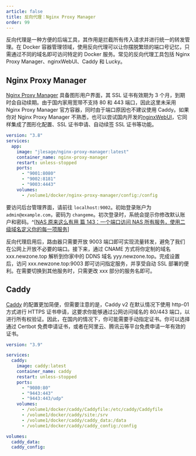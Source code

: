 ```yaml
---
article: false
title: 反向代理：Nginx Proxy Manager
order: 99
---
```


反向代理是一种方便的后端工具，其作用是拦截所有传入请求并进行统一的转发管理。在 Docker 容器管理领域，使用反向代理可以让你摆脱繁琐的端口号记忆，只需通过不同的域名即可访问特定的 Docker 服务。常见的反向代理工具包括 Nginx Proxy Manager、nginxWebUI、Caddy 和 Lucky。

## Nginx Proxy Manager

[Nginx Proxy Manager](https://github.com/jlesage/docker-nginx-proxy-manager) 具备图形用户界面，其 SSL 证书有效期为 3 个月，到期时会自动续期。由于国内家用宽带不支持 80 和 443 端口，因此这里未采用 Nginx Proxy Manager 官方容器，同时由于端口原因也不建议使用 Caddy。如果你对 Nginx Proxy Manager 不熟悉，也可以尝试国内开发的[nginxWebUI](https://www.nginxwebui.cn/product.html)，它同样集成了图形化配置、SSL 证书申请、自动续签 SSL 证书等功能。

```yml
version: "3.8"
services:
  app:
    image: "jlesage/nginx-proxy-manager:latest"
    container_name: nginx-proxy-manager
    restart: unless-stopped
    ports:
      - "9001:8080"
      - "9002:8181"
      - "9003:4443"
    volumes:
      - /volume1/docker/nginx-proxy-manager/config:/config
```

要访问后台管理界面，请前往 `localhost:9002`。初始登录账户为 `admin@example.com`，密码为 `changeme`。初次登录时，系统会提示你修改默认账户和密码。^[[NAS 原来这么有用 篇 143：一个端口访问 NAS 所有服务，使用二级域名定义你的每一项服务](https://post.smzdm.com/p/az6989nn/)]

反向代理启用后，路由器只需要开放 9003 端口即可实现流量转发，避免了我们在公网上开放不必要的端口。接下来，通过 CNAME 方式将你定制的域名 xxx.newzone.top 解析到你家中的 DDNS 域名 yyy.newzone.top。完成设置后，访问 xxx.newzone.top:9003 即可访问指定服务，并享受自动 SSL 部署的便利。在需要切换到其他服务时，只需更改 xxx 部分的服务名即可。

## Caddy

[Caddy](https://caddyserver.com/) 的配置更加简便，但需要注意的是，Caddy v2 在默认情况下使用 http-01 方式进行 HTTPS 证书申请，这要求你能够通过公网访问域名的 80/443 端口，以进行所有权验证。因此，在国内的情况下，你可能需要手动指定证书。你可以选择通过 Certbot 免费申请证书，或者在阿里云、腾讯云等平台免费申请一年有效的证书。

```yml
version: "3.9"

services:
  caddy:
    image: caddy:latest
    container_name: caddy
    restart: unless-stopped
    ports:
      - "9080:80"
      - "9443:443"
      - "9443:443/udp"
    volumes:
      - /volume1/docker/caddy/Caddyfile:/etc/caddy/Caddyfile
      - /volume1/docker/caddy/site:/srv
      - /volume1/docker/caddy/caddy_data:/data
      - /volume1/docker/caddy/caddy_config:/config

volumes:
  caddy_data:
  caddy_config:
```
